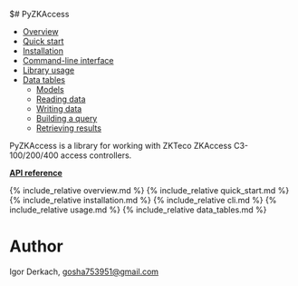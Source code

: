 $# PyZKAccess

* [Overview](#overview)
* [Quick start](#quick-start)
* [Installation](#installation)
* [Command-line interface](#command-line-interface)
* [Library usage](#library-usage)
* [Data tables](#data-tables)
    * [Models](#models)
    * [Reading data](#reading-data)
    * [Writing data](#writing-data)
    * [Building a query](#building-a-query)
    * [Retrieving results](#retrieving-results)

PyZKAccess is a library for working with ZKTeco ZKAccess C3-100/200/400 access controllers.

**[API reference](pyzkaccess)**

{% include_relative overview.md %}
{% include_relative quick_start.md %}
{% include_relative installation.md %}
{% include_relative cli.md %}
{% include_relative usage.md %}
{% include_relative data_tables.md %}

# Author

Igor Derkach, <gosha753951@gmail.com>
